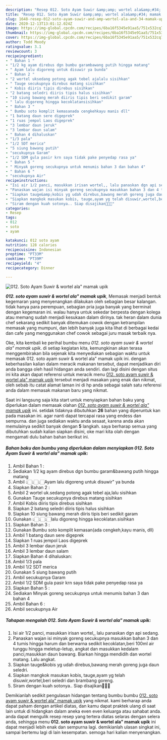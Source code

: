 ```yaml
---
description: "Resep 012. Soto Ayam Suwir &amp;amp; wortel ala&amp;#34; mamak upik, Anti Gagal"
title: "Resep 012. Soto Ayam Suwir &amp;amp; wortel ala&amp;#34; mamak upik, Anti Gagal"
slug: 1648-resep-012-soto-ayam-suwir-and-amp-wortel-ala-and-34-mamak-upik-anti-gagal
date: 2020-12-13T13:01:12.024Z
image: https://img-global.cpcdn.com/recipes/6ba16f5345e91aa5/751x532cq70/012-soto-ayam-suwir-wortel-ala-mamak-upik-foto-resep-utama.jpg
thumbnail: https://img-global.cpcdn.com/recipes/6ba16f5345e91aa5/751x532cq70/012-soto-ayam-suwir-wortel-ala-mamak-upik-foto-resep-utama.jpg
cover: https://img-global.cpcdn.com/recipes/6ba16f5345e91aa5/751x532cq70/012-soto-ayam-suwir-wortel-ala-mamak-upik-foto-resep-utama.jpg
author: Todd Moody
ratingvalue: 3.1
reviewcount: 3
recipeingredient:
- " Bahan 1 "
- "1/2 kg ayam direbus dgn bumbu garambawang putih hingga matang"
- " Ayam lalu digoreng untuk disuwir ya bunda"
- " Bahan 2 "
- "2 wortel uksedang potong agak tebel ajalalu sisihkan"
- " Tauge secukupnya direbus matang sisihkan"
- " Kobis diiris tipis direbus sisihkan"
- "2 batang seledri diiris tipis halus sisihkan"
- "10 siung bawang merah diiris tipis beri sedikit garam"
- " lalu digoreng hingga kecoklatansisihkan"
- " Bahan 3 "
- " Bumbu soto komplit kemasanada cengkehkayu manis dll"
- "1 batang daun sere digeprek"
- "1 ruas jempol Laos digeprek"
- "3 lembar daun jeruk"
- "3 lembar daun salam"
- " Bahan 4 dihaluskan"
- "1/3 pala"
- "1/2 SDT merica"
- "5 siung bawang putih"
- "secukupnya Garam"
- "1/2 SDM gula pasir krn saya tidak pake penyedap rasa ya"
- " Bahan 5 "
- " Minyak goreng secukupnya untuk menumis bahan 3 dan bahan 4"
- " Bahan 6 "
- "secukupnya Air"
recipeinstructions:
- "Isi air 1/2 panci, masukkan irisan wortel,, lalu panaskan dgn api sedang."
- "Panaskan wajan isi minyak goreng secukupnya masukkan bahan 3 dan 4 tumis hingga harum dan berwarna sedikit kecoklatan,beri 100ml air tunggu hingga meletup-letup, angkat dan masukkan kedalam panci,masukkan daun bawang. Biarkan hingga mendidih dan wortel matang. Lalu angkat."
- "Siapkan tauge&amp;kobis yg udah direbus,bawang merah goreng juga daun seledri."
- "Siapkan mangkok masukan kobis, tauge,ayam yg telah disuwir,wortel,beri seledri dan brambang goreng."
- "Siram dengan kuah sotonya.. Siap disajikan🤗🤗🤗"
categories:
- Resep
tags:
- 012
- soto
- ayam

katakunci: 012 soto ayam 
nutrition: 128 calories
recipecuisine: Indonesian
preptime: "PT33M"
cooktime: "PT39M"
recipeyield: "4"
recipecategory: Dinner

---
```



![012. Soto Ayam Suwir &amp; wortel ala&#34; mamak upik](https://img-global.cpcdn.com/recipes/6ba16f5345e91aa5/751x532cq70/012-soto-ayam-suwir-wortel-ala-mamak-upik-foto-resep-utama.jpg)

<b><i>012. soto ayam suwir &amp; wortel ala&#34; mamak upik</i></b>, Memasak menjadi bentuk kegemaran yang menyenangkan dilakukan oleh sebagian besar kalangan. tidak hanya para perempuan, sebagian pria juga banyak yang berminat dengan kegemaran ini. walau hanya untuk sekedar berpesta dengan kolega atau memang sudah menjadi kesukaan dalam dirinya. tak heran dalam dunia chef sekarang sedikit banyak ditemukan cowok dengan ketrampilan memasak yang mumpuni, dan lebih banyak juga kita lihat di berbagai kedai dan cafe yang menggunakan chef cowok sebagai juru masak terbaik nya.



Oke, kita kembali ke perihal bumbu menu <i>012. soto ayam suwir &amp; wortel ala&#34; mamak upik</i>. di setiap kegiatan kita, kemungkinan akan terasa menggembirakan bila sejenak kita menyediakan sebagian waktu untuk memasak 012. soto ayam suwir &amp; wortel ala&#34; mamak upik ini. dengan keberhasilan kalian dalam meracik makanan tersebut, dapat menjadikan diri anda bangga oleh hasil hidangan anda sendiri. dan lagi disini dengan situs ini kita akan dapat referensi untuk meracik menu <u>012. soto ayam suwir &amp; wortel ala&#34; mamak upik</u> tersebut menjadi masakan yang enak dan nikmat, oleh sebab itu catat alamat laman ini di hp anda sebagai salah satu referensi anda dalam memasak makanan baru yang nikmat.


Saat ini langsung saja kita start untuk menyiapkan bahan baku yang diperlukan dalam memasak olahan <u><i>012. soto ayam suwir &amp; wortel ala&#34; mamak upik</i></u> ini. setidak tidaknya dibutuhkan <b>26</b> bahan yang diperuntuk kan pada masakan ini. agar nanti dapat tercapai rasa yang endess dan sempurna. dan juga sediakan waktu anda sesaat, karena anda akan memulainya sedikit banyak dengan <b>5</b> langkah. saya berharap semua yang dibutuhkan sudah kalian siapkan disini, oke mari kita olah dengan mengamati dulu bahan bahan berikut ini.

<!--inarticleads1-->

##### Bahan baku dan bumbu yang diperlukan dalam menyiapkan 012. Soto Ayam Suwir &amp; wortel ala&#34; mamak upik:

1. Ambil  Bahan 1 :
1. Sediakan 1/2 kg ayam direbus dgn bumbu garam&amp;bawang putih hingga matang
1. Ambil  👆🏻👆🏻👆🏻Ayam lalu digoreng untuk disuwir&#34; ya bunda
1. Siapkan  Bahan 2 :
1. Ambil 2 wortel uk.sedang potong agak tebel aja,lalu sisihkan
1. Gunakan  Tauge secukupnya direbus matang sisihkan
1. Ambil  Kobis diiris tipis direbus sisihkan
1. Siapkan 2 batang seledri diiris tipis halus sisihkan
1. Siapkan 10 siung bawang merah diiris tipis beri sedikit garam
1. Gunakan  👆🏻👆🏻👆🏻lalu digoreng hingga kecoklatan.sisihkan
1. Siapkan  Bahan 3 :
1. Gunakan  Bumbu soto komplit kemasan(ada cengkeh,kayu manis, dll)
1. Ambil 1 batang daun sere digeprek
1. Siapkan 1 ruas jempol Laos digeprek
1. Ambil 3 lembar daun jeruk
1. Ambil 3 lembar daun salam
1. Siapkan  Bahan 4 dihaluskan:
1. Ambil 1/3 pala
1. Ambil 1/2 SDT merica
1. Gunakan 5 siung bawang putih
1. Ambil secukupnya Garam
1. Ambil 1/2 SDM gula pasir krn saya tidak pake penyedap rasa ya
1. Siapkan  Bahan 5 :
1. Sediakan  Minyak goreng secukupnya untuk menumis bahan 3 dan bahan 4
1. Ambil  Bahan 6 :
1. Ambil secukupnya Air




<!--inarticleads2-->

##### Tahapan mengolah 012. Soto Ayam Suwir &amp; wortel ala&#34; mamak upik:

1. Isi air 1/2 panci, masukkan irisan wortel,, lalu panaskan dgn api sedang.
1. Panaskan wajan isi minyak goreng secukupnya masukkan bahan 3 dan 4 tumis hingga harum dan berwarna sedikit kecoklatan,beri 100ml air tunggu hingga meletup-letup, angkat dan masukkan kedalam panci,masukkan daun bawang. Biarkan hingga mendidih dan wortel matang. Lalu angkat.
1. Siapkan tauge&amp;kobis yg udah direbus,bawang merah goreng juga daun seledri.
1. Siapkan mangkok masukan kobis, tauge,ayam yg telah disuwir,wortel,beri seledri dan brambang goreng.
1. Siram dengan kuah sotonya.. Siap disajikan🤗🤗🤗




Demikianlah sedikit pengulasan hidangan tentang bumbu bumbu <u>012. soto ayam suwir &amp; wortel ala&#34; mamak upik</u> yang nikmat. kami berharap anda dapat paham dengan artikel diatas, dan kamu dapat praktek ulang di saat lain untuk di hidangkan dalam aneka even even keluarga atau sahabat anda. anda dapat mengulik resep resep yang tertera diatas selaras dengan selera anda, sehingga menu <b>012. soto ayam suwir &amp; wortel ala&#34; mamak upik</b> ini dapat menjadi lebih enak dan sempurna lagi. demikianlah ulasan singkat ini, sampai bertemu lagi di lain kesempatan. semoga hari kalian menyenangkan.
